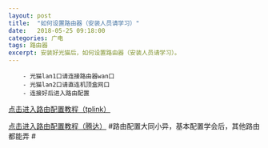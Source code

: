 ```yaml
---
layout: post
title:  "如何设置路由器（安装人员请学习）"
date:   2018-05-25 09:18:00
categories: 广电
tags: 路由器
excerpt: 安装好光猫后，如何设置路由器（安装人员请学习）。
---
```

```flow 
	- 光猫lan1口请连接路由器wan口
	- 光猫lan2口请直连机顶盒网口
	- 连接好后进入路由配置 
```
 [点击进入路由配置教程（tplink）](http://service.tp-link.com.cn/detail_article_298.html)

[点击进入路由配置教程（腾达）](http://www.tenda.com.cn/faq/5793.html)
#路由配置大同小异，基本配置学会后，其他路由都能弄 #